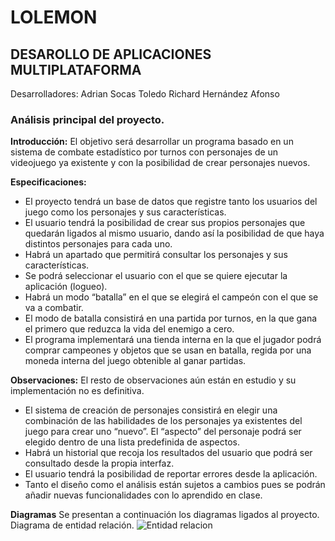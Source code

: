 # LOLEMON
## DESAROLLO DE APLICACIONES MULTIPLATAFORMA 
Desarrolladores:
Adrian Socas Toledo
Richard Hernández Afonso

### Análisis principal del proyecto.

**Introducción:**
El objetivo será desarrollar un programa basado en un sistema de combate estadístico por turnos con personajes de un videojuego ya existente y con la posibilidad de crear personajes nuevos.

**Especificaciones:**
-	El proyecto tendrá un base de datos que registre tanto los usuarios del juego como los personajes y sus características.
-	El usuario tendrá la posibilidad de crear sus propios personajes que quedarán ligados al mismo usuario, dando así la posibilidad de que haya distintos personajes para cada uno. 
-	Habrá un apartado que permitirá consultar los personajes y sus características.
-	Se podrá seleccionar el usuario con el que se quiere ejecutar la aplicación (logueo).
-	Habrá un modo “batalla” en el que se elegirá el campeón con el que se va a combatir.
-	El modo de batalla consistirá en una partida por turnos, en la que gana el primero que reduzca la vida del enemigo a cero. 
-	El programa implementará una tienda interna en la que el jugador podrá comprar campeones y objetos que se usan en batalla, regida por una moneda interna del juego obtenible al ganar partidas.

 
**Observaciones:**
El resto de observaciones aún están en estudio y su implementación no es definitiva.
- El sistema de creación de personajes consistirá en elegir una combinación de las habilidades de los personajes ya existentes del juego para crear uno “nuevo”. El “aspecto” del personaje podrá ser elegido dentro de una lista predefinida de aspectos.
-	Habrá un historial que recoja los resultados del usuario que podrá ser consultado desde la propia interfaz.
-	El usuario tendrá la posibilidad de reportar errores desde la aplicación.
-	Tanto el diseño como el análisis están sujetos a cambios pues se podrán añadir nuevas funcionalidades con lo aprendido en clase.

**Diagramas**
Se presentan a continuación los diagramas ligados al proyecto.
Diagrama de entidad relación.
![Entidad relacion](https://drive.google.com/file/d/1wyqZC8U9x2XQL5xnUagxFmMKWNR5dZ3v/view)

